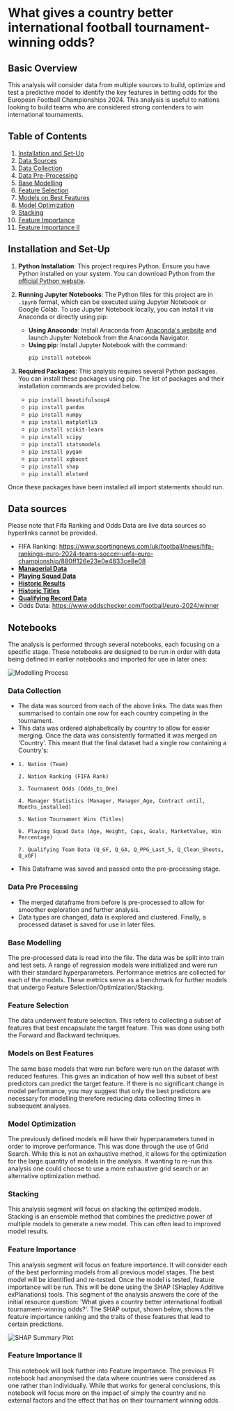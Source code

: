 

# What gives a country better international football tournament-winning odds?


## Basic Overview

This analysis will consider data from multiple sources to build, optimize and test a predictive model to identify the key features in betting odds for the European Football Championships 2024. This analysis is useful to nations looking to build teams who are considered strong contenders to win international tournaments.

## Table of Contents

1. [Installation and Set-Up](#installation-and-set-up)
2. [Data Sources](#data-sources)
3. [Data Collection](#data-collection)
4. [Data Pre-Processing](#data-pre-processing)
5. [Base Modelling](#base-modelling)
6. [Feature Selection](#feature-selection)
7. [Models on Best Features](#models-on-best-features)
8. [Model Optimization](#model-optimization)
9. [Stacking](#stacking)
10. [Feature Importance](#feature-importance)
11. [Feature Importance II](#feature-importance-ii)

## Installation and Set-Up

1. **Python Installation**: This project requires Python. Ensure you have Python installed on your system. You can download Python from the [official Python website](https://www.python.org/downloads/).

2. **Running Jupyter Notebooks**: The Python files for this project are in `.ipynb` format, which can be executed using Jupyter Notebook or Google Colab. To use Jupyter Notebook locally, you can install it via Anaconda or directly using pip:
   - **Using Anaconda**: Install Anaconda from [Anaconda's website](https://www.anaconda.com/products/distribution) and launch Jupyter Notebook from the Anaconda Navigator.
   - **Using pip**: Install Jupyter Notebook with the command:
     ```bash
     pip install notebook
     ```
     


3. **Required Packages**: This analysis requires several Python packages. You can install these packages using pip. The list of packages and their installation commands are provided below. 

      - `pip install beautifulsoup4`
      - `pip install pandas`
      - `pip install numpy`
      - `pip install matplotlib`
      - `pip install scikit-learn`
      - `pip install scipy`
      - `pip install statsmodels`
      - `pip install pygam`
      - `pip install xgboost`
      - `pip install shap`
      - `pip install mlxtend`
      
Once these packages have been installed all import statements should run.


## Data sources
Please note that Fifa Ranking and Odds Data are live data sources so hyperlinks cannot be provided. 

- FIFA Ranking: https://www.sportingnews.com/uk/football/news/fifa-rankings-euro-2024-teams-soccer-uefa-euro-championship/880ff126e23e0e4833ce8e08 
- **[Managerial Data](https://www.transfermarkt.co.uk/europameisterschaft-2024/trainer/pokalwettbewerb/EM24)**
- **[Playing Squad Data](https://www.kaggle.com/datasets/damirdizdarevic/uefa-euro-2024-players)**
- **[Historic Results](https://www.kaggle.com/datasets/martj42/international-football-results-from-1872-to-2017?select=results.csv)**
- **[Historic Titles](https://www.uefa.com/uefaeuro/history/winners/)**
- **[Qualifying Record Data](https://footystats.org/international/uefa-euro-qualifiers)**
- Odds Data: https://www.oddschecker.com/football/euro-2024/winner 

## Notebooks
The analysis is performed through several notebooks, each focusing on a specific stage. These notebooks are designed to be run in order with data being defined in earlier notebooks and imported for use in later ones:

![Modelling Process](Modelling_Process.png)

### Data Collection
   - The data was sourced from each of the above links. The data was then summarised to contain one row for each country competing in the tournament.
   - This data was ordered alphabetically by country to allow for easier merging. Once the data was consistently formatted it was merged on 'Country'. This meant that the final dataset had a single row containing a Country's:
   - 
         1. Nation (Team)
     
         2. Nation Ranking (FIFA Rank)
     
         3. Tournament Odds (Odds_to_One)
     
         4. Manager Statistics (Manager, Manager_Age, Contract until, Months_installed)
     
         5. Nation Tournament Wins (Titles)
     
         6. Playing Squad Data (Age, Height, Caps, Goals, MarketValue, Win Percentage)
     
         7. Qualifying Team Data (Q_GF, Q_GA, Q_PPG_Last_5, Q_Clean_Sheets, Q_xGF)

   - This Dataframe was saved and passed onto the pre-processing stage.

### Data Pre Processing
   - The merged dataframe from before is pre-processed to allow for smoother exploration and further analysis.
   - Data types are changed, data is explored and clustered. Finally, a processed dataset is saved for use in later files.

### Base Modelling
The pre-processed data is read into the file. The data was be split into train and test sets. A range of regression models were initialized and were run with their standard hyperparameters. Performance metrics are  collected for each of the models. These metrics serve as a benchmark for further models that undergo Feature Selection/Optimization/Stacking.

### Feature Selection
The data underwent feature selection. This refers to collecting a subset of features that best encapsulate the target feature. This was done using both the Forward and Backward techniques.

### Models on Best Features
The same base models that were run before were run on the dataset with reduced features. This gives an indication of how well this subset of best predictors can predict the target feature. If there is no significant change in model performance, you may suggest that only the best predictors are necessary for modelling therefore reducing data collecting times in subsequent analyses.

### Model Optimization
The previously defined models will have their hyperparameters tuned in order to improve performance. This was done through the use of Grid Search. While this is not an exhaustive method, it allows for the optimization for the large quantity of models in the analysis. If wanting to re-run this analysis one could choose to use a more exhaustive grid search or an alternative optimization method.

### Stacking
This analysis segment will focus on stacking the optimized models. Stacking is an ensemble method that combines the predictive power of multiple models to generate a new model. This can often lead to improved model results.

### Feature Importance
This analysis segment will focus on feature importance. It will consider each of the best performing models from all previous model stages. The best model will be identified and re-tested. Once the model is tested, feature importance will be run. This will be done using the SHAP (SHapley Additive exPlanations) tools. This segment of the analysis answers the core of the initial resource question: 'What gives a country better international football tournament-winning odds?'. The SHAP output, shown below, shows the feature importance ranking and the traits of these features that lead to certain predictions. 

![SHAP Summary Plot](SHAP_Output.png)

### Feature Importance II
This notebook will look further into Feature Importance. The previous FI notebook had anonymised the data where countries were considered as one rather than individually. While that works for general conclusions, this notebook will focus more on the impact of simply the country and no external factors and the effect that has on their tournament winning odds.

